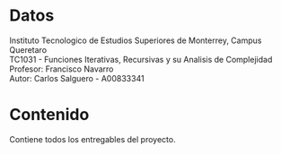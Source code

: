 # Datos

Instituto Tecnologico de Estudios Superiores de Monterrey, Campus Queretaro \
TC1031 - Funciones Iterativas, Recursivas y su Analisis de Complejidad \
Profesor: Francisco Navarro \
Autor: Carlos Salguero - A00833341

# Contenido

Contiene todos los entregables del proyecto.
